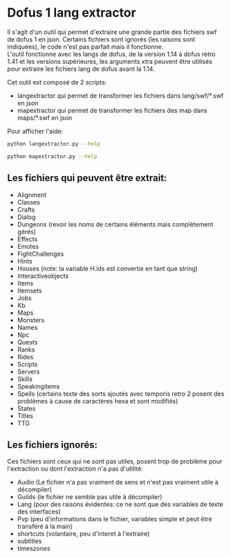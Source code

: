 # Dofus 1 lang extractor

Il s'agit d'un outil qui permet d'extraire une grande partie des fichiers swf de dofus 1 en json. Certains fichiers sont ignorés (les raisons sont indiquées), le code n'est pas parfait mais il fonctionne.  
L'outil fonctionne avec les langs de dofus, de la version 1.14 à dofus retro 1.41 et les versions supérieures, les arguments xtra peuvent être utilisés pour extraire les fichiers lang de dofus avant la 1.14.

Cet outil est composé de 2 scripts:
- langextractor qui permet de transformer les fichiers dans lang/swf/*.swf en json
- mapextractor qui permet de transformer les fichiers des map dans maps/*.swf en json

Pour afficher l'aide:
```sh
python langextractor.py --help
```
```sh
python mapextractor.py --help
```

## Les fichiers qui peuvent être extrait:

- Alignment
- Classes
- Crafts
- Dialog
- Dungeons (revoir les noms de certains éléments mais complètement gérés)
- Effects
- Emotes
- FightChallenges
- Hints
- Houses (note: la variable H.ids est convertie en tant que string)
- Interactiveobjects
- Items
- Itemsets
- Jobs
- Kb
- Maps
- Monsters
- Names
- Npc
- Quests
- Ranks
- Rides
- Scripts
- Servers
- Skills
- Speakingitems
- Spells (certains texte des sorts ajoutés avec temporis retro 2 posent des problèmes à cause de caractères hexa et sont modifiés)
- States
- Titles
- TTG

## Les fichiers ignorés:

Ces fichiers sont ceux qui ne sont pas utiles, posent trop de problème pour l'extraction ou dont l'extraction n'a pas d'utilité:

- Audio (Le fichier n'a pas vraiment de sens et n'est pas vraiment utile à décompiler)
- Guilds (le fichier ne semble pas utile à décompiler)
- Lang (pour des raisons évidentes: ce ne sont que des variables de texte des interfaces)
- Pvp (peu d'informations dans le fichier, variables simple et peut être transféré à la main)
- shortcuts (volantaire, peu d'interet à l'extraire)
- subtitles
- timeszones
